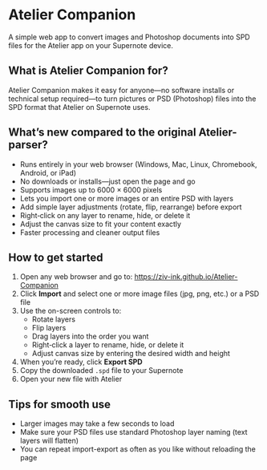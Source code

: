 # Atelier Companion

A simple web app to convert images and Photoshop documents into SPD files for the Atelier app on your Supernote device.

## What is Atelier Companion for?

Atelier Companion makes it easy for anyone—no software installs or technical setup required—to turn pictures or PSD (Photoshop) files into the SPD format that Atelier on Supernote uses.

## What’s new compared to the original Atelier-parser?

- Runs entirely in your web browser (Windows, Mac, Linux, Chromebook, Android, or iPad)
- No downloads or installs—just open the page and go
- Supports images up to 6000 × 6000 pixels
- Lets you import one or more images or an entire PSD with layers
- Add simple layer adjustments (rotate, flip, rearrange) before export
- Right‑click on any layer to rename, hide, or delete it
- Adjust the canvas size to fit your content exactly
- Faster processing and cleaner output files

## How to get started

1. Open any web browser and go to:
   https://ziv-ink.github.io/Atelier-Companion
2. Click **Import** and select one or more image files (jpg, png, etc.) or a PSD file
3. Use the on-screen controls to:
   - Rotate layers
   - Flip layers
   - Drag layers into the order you want
   - Right‑click a layer to rename, hide, or delete it
   - Adjust canvas size by entering the desired width and height
4. When you’re ready, click **Export SPD**
5. Copy the downloaded `.spd` file to your Supernote
6. Open your new file with Atelier

## Tips for smooth use

- Larger images may take a few seconds to load
- Make sure your PSD files use standard Photoshop layer naming (text layers will flatten)
- You can repeat import-export as often as you like without reloading the page
